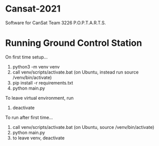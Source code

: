 # Cansat-2021
Software for CanSat Team 3226 P.O.P.T.A.R.T.S.

# Running Ground Control Station
On first time setup...

1. python3 -m venv venv
2. call venv/scripts/activate.bat (on Ubuntu, instead run source /venv/bin/activate)
3. pip install -r requirements.txt
5. python main.py

To leave virtual environment, run

1. deactivate


To run after first time...
1. call venv/scripts/activate.bat (on Ubuntu, source /venv/bin/activate)
2. python main.py
3. to leave venv, deactivate
